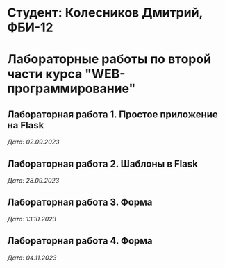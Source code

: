# Студент: Колесников Дмитрий, ФБИ-12

# Лабораторные работы по второй части курса "WEB-программирование"

## Лабораторная работа 1. Простое приложение на Flask

*Дата: 02.09.2023*

## Лабораторная работа 2. Шаблоны в Flask

*Дата: 28.09.2023*

## Лабораторная работа 3. Форма

*Дата: 13.10.2023*

## Лабораторная работа 4. Форма

*Дата: 04.11.2023*